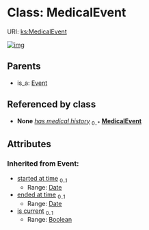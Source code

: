 
# Class: MedicalEvent




URI: [ks:MedicalEvent](https://w3id.org/linkml/tests/kitchen_sink/MedicalEvent)


[![img](https://yuml.me/diagram/nofunky;dir:TB/class/[Person]++-%20has%20medical%20history%200..*>[MedicalEvent&#124;started_at_time(i):date%20%3F;ended_at_time(i):date%20%3F;is_current(i):boolean%20%3F],[Event]^-[MedicalEvent],[Person],[Event])](https://yuml.me/diagram/nofunky;dir:TB/class/[Person]++-%20has%20medical%20history%200..*>[MedicalEvent&#124;started_at_time(i):date%20%3F;ended_at_time(i):date%20%3F;is_current(i):boolean%20%3F],[Event]^-[MedicalEvent],[Person],[Event])

## Parents

 *  is_a: [Event](Event.md)

## Referenced by class

 *  **None** *[has medical history](has_medical_history.md)*  <sub>0..\*</sub>  **[MedicalEvent](MedicalEvent.md)**

## Attributes


### Inherited from Event:

 * [started at time](started_at_time.md)  <sub>0..1</sub>
     * Range: [Date](types/Date.md)
 * [ended at time](ended_at_time.md)  <sub>0..1</sub>
     * Range: [Date](types/Date.md)
 * [is current](is_current.md)  <sub>0..1</sub>
     * Range: [Boolean](types/Boolean.md)
